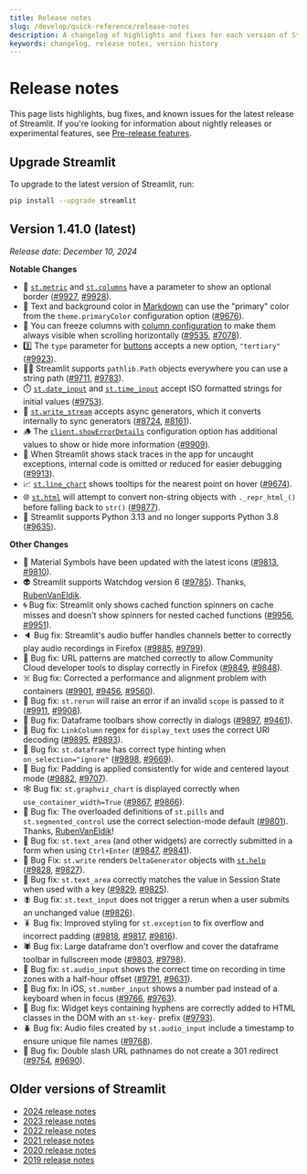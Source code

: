 ```yaml
---
title: Release notes
slug: /develop/quick-reference/release-notes
description: A changelog of highlights and fixes for each version of Streamlit.
keywords: changelog, release notes, version history
---
```


# Release notes

This page lists highlights, bug fixes, and known issues for the latest release of Streamlit. If you're looking for information about nightly releases or experimental features, see [Pre-release features](/develop/quick-reference/prerelease).

## Upgrade Streamlit

<Tip>

To upgrade to the latest version of Streamlit, run:

```bash
pip install --upgrade streamlit
```

</Tip>

## **Version 1.41.0 (latest)**

_Release date: December 10, 2024_

**Notable Changes**

- 🔲 [`st.metric`](/develop/api-reference/data/st.metric) and [`st.columns`](/develop/api-reference/layout/st.columns) have a parameter to show an optional border ([#9927](https://github.com/streamlit/streamlit/pull/9927), [#9928](https://github.com/streamlit/streamlit/pull/9928)).
- 🎨 Text and background color in [Markdown](/develop/api-reference/text/st.markdown) can use the "primary" color from the `theme.primaryColor` configuration option ([#9676](https://github.com/streamlit/streamlit/pull/9676)).
- 🥶 You can freeze columns with [column configuration](/develop/api-reference/data/st.column_config) to make them always visible when scrolling horizontally ([#9535](https://github.com/streamlit/streamlit/pull/9535), [#7078](https://github.com/streamlit/streamlit/issues/7078)).
- 3️⃣ The `type` parameter for [buttons](/develop/api-reference/widgets/st.button) accepts a new option, `"tertiary"` ([#9923](https://github.com/streamlit/streamlit/pull/9923)).
- 🚶‍♂️ Streamlit supports `pathlib.Path` objects everywhere you can use a string path ([#9711](https://github.com/streamlit/streamlit/pull/9711), [#9783](https://github.com/streamlit/streamlit/pull/9783)).
- ⏱️ [`st.date_input`](/develop/api-reference/widgets/st.date_input) and [`st.time_input`](/develop/api-reference/widgets/st.time_input) accept ISO formatted strings for initial values ([#9753](https://github.com/streamlit/streamlit/pull/9753)).
- 💬 [`st.write_stream`](/develop/api-reference/write-magic/st.write_stream) accepts async generators, which it converts internally to sync generators ([#8724](https://github.com/streamlit/streamlit/pull/8724), [#8161](https://github.com/streamlit/streamlit/issues/8161)).
- 🪵 The [`client.showErrorDetails`](/develop/api-reference/configuration/config.toml#client) configuration option has additional values to show or hide more information ([#9909](https://github.com/streamlit/streamlit/pull/9909)).
- 🔎 When Streamlit shows stack traces in the app for uncaught exceptions, internal code is omitted or reduced for easier debugging ([#9913](https://github.com/streamlit/streamlit/pull/9913)).
- 📈 [`st.line_chart`](/develop/api-reference/charts/st.line_chart) shows tooltips for the nearest point on hover ([#9674](https://github.com/streamlit/streamlit/pull/9674)).
- 🌐 [`st.html`](/develop/api-reference/utilities/st.html) will attempt to convert non-string objects with `._repr_html_()` before falling back to `str()` ([#9877](https://github.com/streamlit/streamlit/pull/9877)).
- 🐍 Streamlit supports Python 3.13 and no longer supports Python 3.8 ([#9635](https://github.com/streamlit/streamlit/pull/9635)).

**Other Changes**

- 🔣 Material Symbols have been updated with the latest icons ([#9813](https://github.com/streamlit/streamlit/pull/9813), [#9810](https://github.com/streamlit/streamlit/issues/9810)).
- 👽 Streamlit supports Watchdog version 6 ([#9785](https://github.com/streamlit/streamlit/pull/9785)). Thanks, [RubenVanEldik](https://github.com/RubenVanEldik).
- 🌀 Bug fix: Streamlit only shows cached function spinners on cache misses and doesn't show spinners for nested cached functions ([#9956](https://github.com/streamlit/streamlit/pull/9956), [#9951](https://github.com/streamlit/streamlit/issues/9951)).
- 🔈 Bug fix: Streamlit's audio buffer handles channels better to correctly play audio recordings in Firefox ([#9885](https://github.com/streamlit/streamlit/pull/9885), [#9799](https://github.com/streamlit/streamlit/issues/9799)).
- 🦊 Bug fix: URL patterns are matched correctly to allow Community Cloud developer tools to display correctly in Firefox ([#9849](https://github.com/streamlit/streamlit/pull/9849), [#9848](https://github.com/streamlit/streamlit/issues/9848)).
- ☠️ Bug fix: Corrected a performance and alignment problem with containers ([#9901](https://github.com/streamlit/streamlit/pull/9901), [#9456](https://github.com/streamlit/streamlit/issues/9456), [#9560](https://github.com/streamlit/streamlit/issues/9560)).
- 👻 Bug fix: `st.rerun` will raise an error if an invalid `scope` is passed to it ([#9911](https://github.com/streamlit/streamlit/pull/9911), [#9908](https://github.com/streamlit/streamlit/issues/9908)).
- 🦋 Bug fix: Dataframe toolbars show correctly in dialogs ([#9897](https://github.com/streamlit/streamlit/pull/9897), [#9461](https://github.com/streamlit/streamlit/issues/9461)).
- 🦀 Bug fix: `LinkColumn` regex for `display_text` uses the correct URI decoding ([#9895](https://github.com/streamlit/streamlit/pull/9895), [#9893](https://github.com/streamlit/streamlit/issues/9893)).
- 🦎 Bug fix: `st.dataframe` has correct type hinting when `on_selection="ignore"` ([#9898](https://github.com/streamlit/streamlit/pull/9898), [#9669](https://github.com/streamlit/streamlit/issues/9669)).
- 🐌 Bug fix: Padding is applied consistently for wide and centered layout mode ([#9882](https://github.com/streamlit/streamlit/pull/9882), [#9707](https://github.com/streamlit/streamlit/issues/9707)).
- 🕸️ Bug fix: `st.graphviz_chart` is displayed correctly when `use_container_width=True` ([#9867](https://github.com/streamlit/streamlit/pull/9867), [#9866](https://github.com/streamlit/streamlit/issues/9866)).
- 🦗 Bug fix: The overloaded definitions of `st.pills` and `st.segmented_control` use the correct selection-mode default ([#9801](https://github.com/streamlit/streamlit/pull/9801)). Thanks, [RubenVanEldik](https://github.com/RubenVanEldik)!
- 🦂 Bug fix: `st.text_area` (and other widgets) are correctly submitted in a form when using `Ctrl+Enter` ([#9847](https://github.com/streamlit/streamlit/pull/9847), [#9841](https://github.com/streamlit/streamlit/issues/9841)).
- 🦟 Bug Fix: `st.write` renders `DeltaGenerator` objects with [`st.help`](http://st.help) ([#9828](https://github.com/streamlit/streamlit/pull/9828), [#9827](https://github.com/streamlit/streamlit/issues/9827)).
- 🦠 Bug fix: `st.text_area` correctly matches the value in Session State when used with a key ([#9829](https://github.com/streamlit/streamlit/pull/9829), [#9825](https://github.com/streamlit/streamlit/issues/9825)).
- 🪰 Bug fix: `st.text_input` does not trigger a rerun when a user submits an unchanged value ([#9826](https://github.com/streamlit/streamlit/pull/9826)).
- 🪳 Bug fix: Improved styling for `st.exception` to fix overflow and incorrect padding ([#9818](https://github.com/streamlit/streamlit/pull/9818), [#9817](https://github.com/streamlit/streamlit/issues/9817), [#9816](https://github.com/streamlit/streamlit/issues/9816)).
- 🕷️ Bug fix: Large dataframe don't overflow and cover the dataframe toolbar in fullscreen mode ([#9803](https://github.com/streamlit/streamlit/pull/9803), [#9798](https://github.com/streamlit/streamlit/issues/9798)).
- 🐞 Bug fix: `st.audio_input` shows the correct time on recording in time zones with a half-hour offset ([#9791](https://github.com/streamlit/streamlit/pull/9791), [#9631](https://github.com/streamlit/streamlit/issues/9631)).
- 🐝 Bug fix: In iOS, `st.number_input` shows a number pad instead of a keyboard when in focus ([#9766](https://github.com/streamlit/streamlit/pull/9766), [#9763](https://github.com/streamlit/streamlit/issues/9763)).
- 🐜 Bug fix: Widget keys containing hyphens are correctly added to HTML classes in the DOM with an `st-key-` prefix ([#9793](https://github.com/streamlit/streamlit/pull/9793)).
- 🪲 Bug fix: Audio files created by `st.audio_input` include a timestamp to ensure unique file names ([#9768](https://github.com/streamlit/streamlit/pull/9768)).
- 🐛 Bug fix: Double slash URL pathnames do not create a 301 redirect ([#9754](https://github.com/streamlit/streamlit/pull/9754), [#9690](https://github.com/streamlit/streamlit/issues/9690)).

## Older versions of Streamlit

- [2024 release notes](/develop/quick-reference/release-notes/2024)
- [2023 release notes](/develop/quick-reference/release-notes/2023)
- [2022 release notes](/develop/quick-reference/release-notes/2022)
- [2021 release notes](/develop/quick-reference/release-notes/2021)
- [2020 release notes](/develop/quick-reference/release-notes/2020)
- [2019 release notes](/develop/quick-reference/release-notes/2019)
